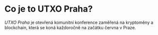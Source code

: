 # Co je to UTXO Praha?

_UTXO Praha_ je otevřená komunitní konference zaměřená na kryptoměny a blockchain, která se koná každoročně na začátku června v Praze.

